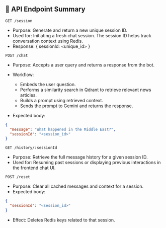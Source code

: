 ## 📡 API Endpoint Summary

`GET /session`

- Purpose: Generate and return a new unique session ID.
- Used for: Initiating a fresh chat session. The session ID helps track conversation context using Redis.
- Response: { sessionId: <unique_id> }

`POST /chat`

- Purpose: Accepts a user query and returns a response from the bot.
- Workflow:

  - Embeds the user question.
  - Performs a similarity search in Qdrant to retrieve relevant news articles.
  - Builds a prompt using retrieved context.
  - Sends the prompt to Gemini and returns the response.

- Expected body:

```json
{
  "message": "What happened in the Middle East?",
  "sessionId": "<session_id>"
}
```

`GET /history/:sessionId`

- Purpose: Retrieve the full message history for a given session ID.
- Used for: Resuming past sessions or displaying previous interactions in the frontend chat UI.

`POST /reset`

- Purpose: Clear all cached messages and context for a session.
- Expected body:

```json
{
  "sessionId": "<session_id>"
}
```

- Effect: Deletes Redis keys related to that session.
